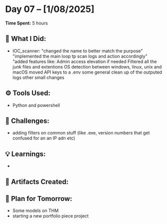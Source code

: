# Day 07 – [1/08/2025]

**Time Spent:** 5 hours

## 🧠 What I Did:
- IOC_scanner: "changed the name to better match the purpose"
               "implemented the main loop tp scan logs and action accordingly"
               "added features like: Admin access elevation if needed
                                     Filtered all the junk files and extentions
                                     OS detection between windows, linux, unix and macOS
                                     moved API keys to a .env
                                     some general clean up of the outputed logs
                                     other small changes

## ⚙️ Tools Used:
- Python and powershell

## 🧩 Challenges:
- adding filters on common stuff (like .exe, version numbers that get confused for an an IP adn etc)

## 💡 Learnings:
- 

## 🧾 Artifacts Created:


## 📌 Plan for Tomorrow:
- Some models on THM
- starting a new portfolio piece project
